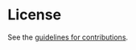 # License

See the
[guidelines for contributions](https://github.com/muhammad-usama-sardar/rats-sec-cons/blob/main/CONTRIBUTING.md).
